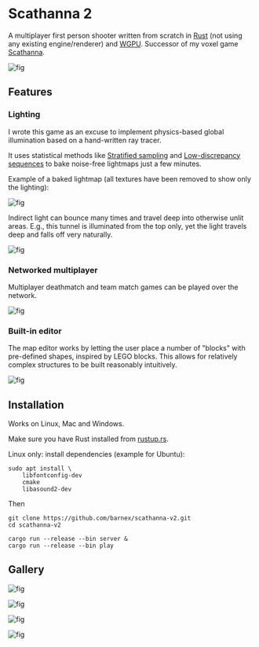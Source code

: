 # Scathanna 2

A multiplayer first person shooter written from scratch in [Rust](https://www.rust-lang.org) (not using any existing engine/renderer) and [WGPU](https://wgpu.rs). Successor of my voxel game [Scathanna](github.com/barnex/scathanna-3d).

![fig](shots/062.jpg)

## Features

### Lighting

I wrote this game as an excuse to implement physics-based global illumination based on a hand-written ray tracer. 

It uses statistical methods like [Stratified sampling](https://en.wikipedia.org/wiki/Stratified_sampling) and [Low-discrepancy sequences](https://en.wikipedia.org/wiki/Halton_sequence) to bake noise-free lightmaps just a few minutes.

Example of a baked lightmap (all textures have been removed to show only the lighting):

![fig](shots/058-adaptive_sampling.jpg)

Indirect light can bounce many times and travel  deep into otherwise unlit areas. E.g., this tunnel is illuminated from the top only, yet the light travels deep and falls off very naturally. 

![fig](shots/057-xfilter-stitch.jpg)


### Networked multiplayer

Multiplayer deathmatch and team match games can be played over the network.

![fig](shots/054-particle-beam.jpg)

### Built-in editor

The map editor works by letting the user place a number of "blocks" with pre-defined shapes, inspired by LEGO blocks.
This allows for relatively complex structures to be built reasonably intuitively. 

![fig](shots/064-ed.jpg)

## Installation

Works on Linux, Mac and Windows.

Make sure you have Rust installed from [rustup.rs](http://rustup.rs).

Linux only: install dependencies (example for Ubuntu):

```
sudo apt install \
	libfontconfig-dev
	cmake
	libasound2-dev
```

Then

```
git clone https://github.com/barnex/scathanna-v2.git
cd scathanna-v2

cargo run --release --bin server &
cargo run --release --bin play

```

## Gallery

![fig](shots/059.jpg)

![fig](shots/060.jpg)

![fig](shots/061.jpg)

![fig](shots/063.jpg)
